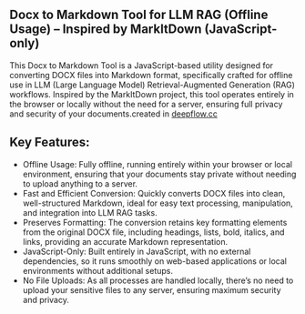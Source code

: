 ## Docx to Markdown Tool for LLM RAG (Offline Usage) – Inspired by MarkItDown (JavaScript-only)

This Docx to Markdown Tool is a JavaScript-based utility designed for converting DOCX files into Markdown format, specifically crafted for offline use in LLM (Large Language Model) Retrieval-Augmented Generation (RAG) workflows. Inspired by the MarkItDown project, this tool operates entirely in the browser or locally without the need for a server, ensuring full privacy and security of your documents.created in [deepflow.cc](https://deepflow.cc)

## Key Features:

- Offline Usage: Fully offline, running entirely within your browser or local environment, ensuring that your documents stay private without needing to upload anything to a server.
- Fast and Efficient Conversion: Quickly converts DOCX files into clean, well-structured Markdown, ideal for easy text processing, manipulation, and integration into LLM RAG tasks.
- Preserves Formatting: The conversion retains key formatting elements from the original DOCX file, including headings, lists, bold, italics, and links, providing an accurate Markdown representation.
- JavaScript-Only: Built entirely in JavaScript, with no external dependencies, so it runs smoothly on web-based applications or local environments without additional setups.
- No File Uploads: As all processes are handled locally, there’s no need to upload your sensitive files to any server, ensuring maximum security and privacy.
